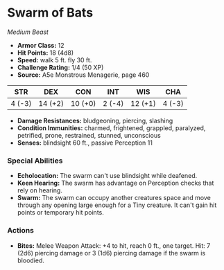 # Swarm of Bats

*Medium* *Beast*

- **Armor Class:** 12
- **Hit Points:** 18 (4d8)
- **Speed:** walk 5 ft. fly 30 ft.
- **Challenge Rating:** 1/4 (50 XP)
- **Source:** A5e Monstrous Menagerie, page 460

| STR | DEX | CON | INT | WIS | CHA |
| --- | --- | --- | --- | --- | --- |
| 4 (-3) | 14 (+2) | 10 (+0) | 2 (-4) | 12 (+1) | 4 (-3) |

- **Damage Resistances:** bludgeoning, piercing, slashing
- **Condition Immunities:** charmed, frightened, grappled, paralyzed, petrified, prone, restrained, stunned, unconscious
- **Senses:** blindsight 60 ft., passive Perception 11

### Special Abilities

- **Echolocation:** The swarm can't use blindsight while deafened.
- **Keen Hearing:** The swarm has advantage on Perception checks that rely on hearing.
- **Swarm:** The swarm can occupy another creatures space and move through any opening large enough for a Tiny creature. It can't gain hit points or temporary hit points.

### Actions

- **Bites:** Melee Weapon Attack: +4 to hit, reach 0 ft., one target. Hit: 7 (2d6) piercing damage  or 3 (1d6) piercing damage if the swarm is bloodied.


